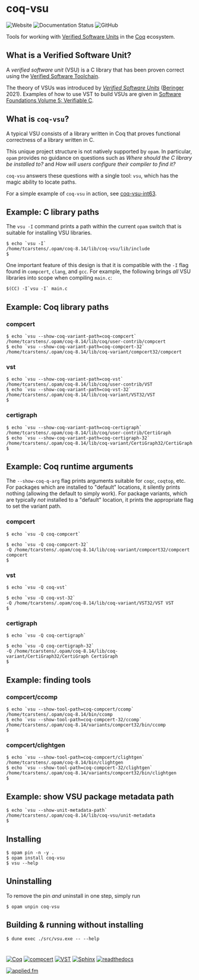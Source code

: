 # coq-vsu

![Website](https://img.shields.io/website?url=https%3A%2F%2Fcoq-vsu.readthedocs.io)
![Documentation Status](https://readthedocs.org/projects/coq-vsu/badge/?version=latest)
![GitHub](https://img.shields.io/github/license/appliedfm/coq-vsu)

Tools for working with [Verified Software Units](https://softwarefoundations.cis.upenn.edu/vc-current/VSU_intro.html) in the [Coq](https://coq.inria.fr/) ecosystem.


## What is a Verified Software Unit?

A *verified software unit* (VSU) is a C library that has been proven correct using the [Verified Software Toolchain](https://vst.cs.princeton.edu/).

The theory of VSUs was introduced by *[Verified Software Units](https://link.springer.com/chapter/10.1007/978-3-030-72019-3_5)* ([Beringer](https://www.cs.princeton.edu/~eberinge/) 2021). Examples of how to use VST to build VSUs are given in [Software Foundations Volume 5: Verifiable C](https://softwarefoundations.cis.upenn.edu/vc-current/toc.html).


## What is `coq-vsu`?

A typical VSU consists of a library written in Coq that proves functional correctness of a library written in C.

This unique project structure is not natively supported by `opam`. In particular, `opam` provides no guidance on questions such as *Where should the C library be installed to?* and *How will users configure their compiler to find it?*

`coq-vsu` answers these questions with a single tool: `vsu`, which has the magic ability to locate paths.

For a simple example of `coq-vsu` in action, see [coq-vsu-int63](https://github.com/appliedfm/coq-vsu-int63).


## Example: C library paths

The `vsu -I` command prints a path within the current `opam` switch that is suitable for installing VSU libraries.

```console
$ echo `vsu -I`
/home/tcarstens/.opam/coq-8.14/lib/coq-vsu/lib/include
$
```

One important feature of this design is that it is compatible with the `-I` flag found in `compcert`, `clang`, and `gcc`. For example, the following brings *all* VSU libraries into scope when compiling `main.c`:

    $(CC) -I`vsu -I` main.c


## Example: Coq library paths

### compcert

```console
$ echo `vsu --show-coq-variant-path=coq-compcert`
/home/tcarstens/.opam/coq-8.14/lib/coq/user-contrib/compcert
$ echo `vsu --show-coq-variant-path=coq-compcert-32`
/home/tcarstens/.opam/coq-8.14/lib/coq-variant/compcert32/compcert
```

### vst

```console
$ echo `vsu --show-coq-variant-path=coq-vst`
/home/tcarstens/.opam/coq-8.14/lib/coq/user-contrib/VST
$ echo `vsu --show-coq-variant-path=coq-vst-32`
/home/tcarstens/.opam/coq-8.14/lib/coq-variant/VST32/VST
$
```

### certigraph

```console
$ echo `vsu --show-coq-variant-path=coq-certigraph`
/home/tcarstens/.opam/coq-8.14/lib/coq/user-contrib/CertiGraph
$ echo `vsu --show-coq-variant-path=coq-certigraph-32`
/home/tcarstens/.opam/coq-8.14/lib/coq-variant/CertiGraph32/CertiGraph
$
```


## Example: Coq runtime arguments

The `--show-coq-q-arg` flag prints arguments suitable for `coqc`, `coqtop`, etc. For packages which are installed to "default" locations, it silently prints nothing (allowing the default to simply work). For package variants, which are typically *not* installed to a "default" location, it prints the appropriate flag to set the variant path.

### compcert

```console
$ echo `vsu -Q coq-compcert`

$ echo `vsu -Q coq-compcert-32`
-Q /home/tcarstens/.opam/coq-8.14/lib/coq-variant/compcert32/compcert compcert
$
```

### vst

```console
$ echo `vsu -Q coq-vst`

$ echo `vsu -Q coq-vst-32`
-Q /home/tcarstens/.opam/coq-8.14/lib/coq-variant/VST32/VST VST
$
```

### certigraph

```console
$ echo `vsu -Q coq-certigraph`

$ echo `vsu -Q coq-certigraph-32`
-Q /home/tcarstens/.opam/coq-8.14/lib/coq-variant/CertiGraph32/CertiGraph CertiGraph
$
```


## Example: finding tools

### compcert/ccomp

```console
$ echo `vsu --show-tool-path=coq-compcert/ccomp`
/home/tcarstens/.opam/coq-8.14/bin/ccomp
$ echo `vsu --show-tool-path=coq-compcert-32/ccomp`
/home/tcarstens/.opam/coq-8.14/variants/compcert32/bin/ccomp
$
```

### compcert/clightgen

```console
$ echo `vsu --show-tool-path=coq-compcert/clightgen`
/home/tcarstens/.opam/coq-8.14/bin/clightgen
$ echo `vsu --show-tool-path=coq-compcert-32/clightgen`
/home/tcarstens/.opam/coq-8.14/variants/compcert32/bin/clightgen
$
```

## Example: show VSU package metadata path

```console
$ echo `vsu --show-unit-metadata-path`
/home/tcarstens/.opam/coq-8.14/lib/coq-vsu/unit-metadata
$
```


## Installing

```console
$ opam pin -n -y .
$ opam install coq-vsu
$ vsu --help
```


## Uninstalling

To remove the pin *and* uninstall in one step, simply run

```console
$ opam unpin coq-vsu
```

## Building & running without installing

```console
$ dune exec ./src/vsu.exe -- --help
```

#

[![Coq](https://img.shields.io/badge/-Coq-royalblue)](https://github.com/coq/coq)
[![compcert](https://img.shields.io/badge/-compcert-pink)](https://compcert.org/)
[![VST](https://img.shields.io/badge/-VST-palevioletred)](https://vst.cs.princeton.edu/)
[![Sphinx](https://img.shields.io/badge/-Sphinx-navy)](https://www.sphinx-doc.org)
[![readthedocs](https://img.shields.io/badge/-readthedocs-slateblue)](https://readthedocs.org)

[![applied.fm](https://img.shields.io/badge/-applied.fm-orchid)](https://applied.fm)
